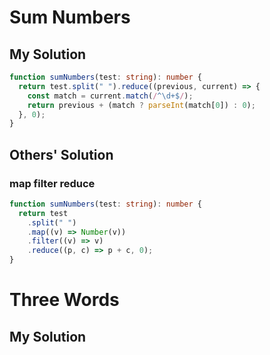 # Sum Numbers

## My Solution

```typescript
function sumNumbers(test: string): number {
  return test.split(" ").reduce((previous, current) => {
    const match = current.match(/^\d+$/);
    return previous + (match ? parseInt(match[0]) : 0);
  }, 0);
}
```

## Others' Solution

### map filter reduce

```typescript
function sumNumbers(test: string): number {
  return test
    .split(" ")
    .map((v) => Number(v))
    .filter((v) => v)
    .reduce((p, c) => p + c, 0);
}
```

# Three Words

## My Solution

```typescript

```


